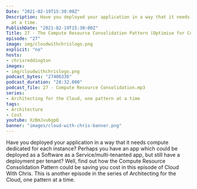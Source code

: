 ```yaml
---
Date: "2021-02-19T15:30:00Z"
Description: Have you deployed your application in a way that it needs compute dedicated for each instance? Perhaps you have an app which could be deployed as a Software as a Service/multi-tenanted app, but still have a deployment per tenant? Well, find out how the Compute Resource Consolidation Pattern could be saving you cost in this episode of Cloud With Chris. This is another episode in the series of Architecting for the Cloud, one pattern at a time.
  at a time.
PublishDate: "2021-02-19T15:30:00Z"
Title: 27 - The Compute Resource Consolidation Pattern (Optimise for Cost!)
episode: "27"
image: img/cloudwithchrislogo.png
explicit: "no"
hosts:
- chrisreddington
images:
- img/cloudwithchrislogo.png
podcast_bytes: "27406336"
podcast_duration: "28:32.000"
podcast_file: 27 - Compute Resource Consolidation.mp3
series:
- Architecting for the Cloud, one pattern at a time
tags:
- Architecture
- Cost
youtube: XzBmJvu6gpQ
banner: "images/cloud-with-chris-banner.png"
---
```

Have you deployed your application in a way that it needs compute dedicated for each instance? Perhaps you have an app which could be deployed as a Software as a Service/multi-tenanted app, but still have a deployment per tenant? Well, find out how the Compute Resource Consolidation Pattern could be saving you cost in this episode of Cloud With Chris. This is another episode in the series of Architecting for the Cloud, one pattern at a time.